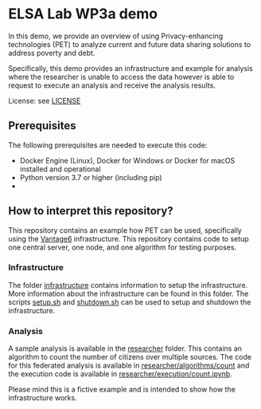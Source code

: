 # ELSA Lab WP3a demo

In this demo, we provide an overview of using Privacy-enhancing technologies (PET) to analyze current and future data sharing solutions to address poverty and debt.

Specifically, this demo provides an infrastructure and example for analysis where the researcher is unable to access the data however is able to request to execute an analysis and receive the analysis results.

License: see [LICENSE](./LICENSE)

## Prerequisites

The following prerequisites are needed to execute this code:

- Docker Engine (Linux), Docker for Windows or Docker for macOS installed and operational
- Python version 3.7 or higher (including pip)
- 

## How to interpret this repository?

This repository contains an example how PET can be used, specifically using the [Vantage6](https://vantage6.ai) infrastructure. This repository contains code to setup one central server, one node, and one algorithm for testing purposes.

### Infrastructure
The folder [infrastructure](./infrastructure) contains information to setup the infrastructure. More information about the infrastructure can be found in this folder.
The scripts [setup.sh](./setup.sh) and [shutdown.sh](shutdown.sh) can be used to setup and shutdown the infrastructure.

### Analysis

A sample analysis is available in the [researcher](researcher/) folder. This contains an algorithm to count the number of citizens over multiple sources. The code for this federated analysis is available in [researcher/algorithms/count](researcher/algorithms/count) and the execution code is available in [researcher/execution/count.ipynb](researcher/execution/count.ipynb).

Please mind this is a fictive example and is intended to show how the infrastructure works.